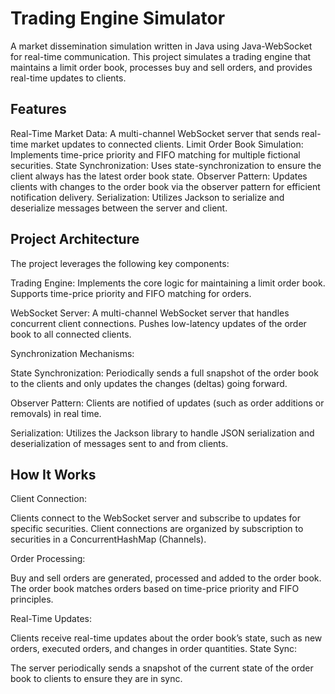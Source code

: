 # Trading Engine Simulator
A market dissemination simulation written in Java using Java-WebSocket for real-time communication. This project simulates a trading engine that maintains a limit order book, processes buy and sell orders, and provides real-time updates to clients.

## Features
Real-Time Market Data: A multi-channel WebSocket server that sends real-time market updates to connected clients.
Limit Order Book Simulation: Implements time-price priority and FIFO matching for multiple fictional securities.
State Synchronization: Uses state-synchronization to ensure the client always has the latest order book state.
Observer Pattern: Updates clients with changes to the order book via the observer pattern for efficient notification delivery.
Serialization: Utilizes Jackson to serialize and deserialize messages between the server and client.

## Project Architecture
The project leverages the following key components:

Trading Engine: Implements the core logic for maintaining a limit order book.
Supports time-price priority and FIFO matching for orders.

WebSocket Server: A multi-channel WebSocket server that handles concurrent client connections.
Pushes low-latency updates of the order book to all connected clients.

Synchronization Mechanisms:

State Synchronization: Periodically sends a full snapshot of the order book to the clients and only updates the changes (deltas) going forward.

Observer Pattern: Clients are notified of updates (such as order additions or removals) in real time.

Serialization: Utilizes the Jackson library to handle JSON serialization and deserialization of messages sent to and from clients.

## How It Works
Client Connection:

Clients connect to the WebSocket server and subscribe to updates for specific securities. Client connections are organized by subscription to securities in a ConcurrentHashMap (Channels).

Order Processing:

Buy and sell orders are generated, processed and added to the order book.
The order book matches orders based on time-price priority and FIFO principles.

Real-Time Updates:

Clients receive real-time updates about the order book’s state, such as new orders, executed orders, and changes in order quantities.
State Sync:

The server periodically sends a snapshot of the current state of the order book to clients to ensure they are in sync.
